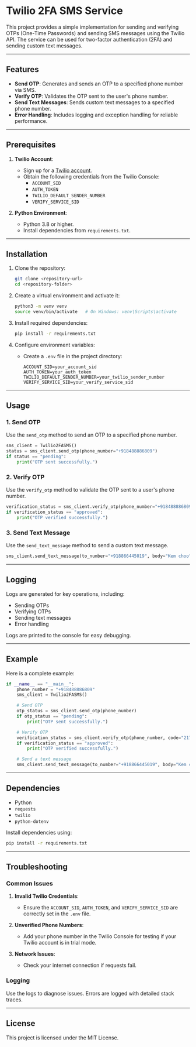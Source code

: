 # Twilio 2FA SMS Service

This project provides a simple implementation for sending and verifying OTPs (One-Time Passwords) and sending SMS messages using the Twilio API. The service can be used for two-factor authentication (2FA) and sending custom text messages.

---

## Features
- **Send OTP**: Generates and sends an OTP to a specified phone number via SMS.
- **Verify OTP**: Validates the OTP sent to the user's phone number.
- **Send Text Messages**: Sends custom text messages to a specified phone number.
- **Error Handling**: Includes logging and exception handling for reliable performance.

---

## Prerequisites

1. **Twilio Account**:
   - Sign up for a [Twilio account](https://www.twilio.com/).
   - Obtain the following credentials from the Twilio Console:
     - `ACCOUNT_SID`
     - `AUTH_TOKEN`
     - `TWILIO_DEFAULT_SENDER_NUMBER`
     - `VERIFY_SERVICE_SID`

2. **Python Environment**:
   - Python 3.8 or higher.
   - Install dependencies from `requirements.txt`.

---

## Installation

1. Clone the repository:
   ```bash
   git clone <repository-url>
   cd <repository-folder>
   ```

2. Create a virtual environment and activate it:
   ```bash
   python3 -m venv venv
   source venv/bin/activate   # On Windows: venv\Scripts\activate
   ```

3. Install required dependencies:
   ```bash
   pip install -r requirements.txt
   ```

4. Configure environment variables:
   - Create a `.env` file in the project directory:
     ```env
     ACCOUNT_SID=your_account_sid
     AUTH_TOKEN=your_auth_token
     TWILIO_DEFAULT_SENDER_NUMBER=your_twilio_sender_number
     VERIFY_SERVICE_SID=your_verify_service_sid
     ```

---

## Usage

### 1. Send OTP
Use the `send_otp` method to send an OTP to a specified phone number.

```python
sms_client = Twilio2FASMS()
status = sms_client.send_otp(phone_number="+918488886809")
if status == "pending":
    print("OTP sent successfully.")
```

### 2. Verify OTP
Use the `verify_otp` method to validate the OTP sent to a user's phone number.

```python
verification_status = sms_client.verify_otp(phone_number="+918488886809", code="217740")
if verification_status == "approved":
    print("OTP verified successfully.")
```

### 3. Send Text Message
Use the `send_text_message` method to send a custom text message.

```python
sms_client.send_text_message(to_number="+918866445019", body="Kem choo")
```

---

## Logging

Logs are generated for key operations, including:
- Sending OTPs
- Verifying OTPs
- Sending text messages
- Error handling

Logs are printed to the console for easy debugging.

---

## Example

Here is a complete example:

```python
if __name__ == "__main__":
    phone_number = "+918488886809"
    sms_client = Twilio2FASMS()

    # Send OTP
    otp_status = sms_client.send_otp(phone_number)
    if otp_status == "pending":
        print("OTP sent successfully.")

    # Verify OTP
    verification_status = sms_client.verify_otp(phone_number, code="217740")
    if verification_status == "approved":
        print("OTP verified successfully.")

    # Send a text message
    sms_client.send_text_message(to_number="+918866445019", body="Kem choo")
```

---

## Dependencies
- Python
- `requests`
- `twilio`
- `python-dotenv`

Install dependencies using:
```bash
pip install -r requirements.txt
```

---

## Troubleshooting

### Common Issues

1. **Invalid Twilio Credentials**:
   - Ensure the `ACCOUNT_SID`, `AUTH_TOKEN`, and `VERIFY_SERVICE_SID` are correctly set in the `.env` file.

2. **Unverified Phone Numbers**:
   - Add your phone number in the Twilio Console for testing if your Twilio account is in trial mode.

3. **Network Issues**:
   - Check your internet connection if requests fail.

### Logging
Use the logs to diagnose issues. Errors are logged with detailed stack traces.

---

## License

This project is licensed under the MIT License.

